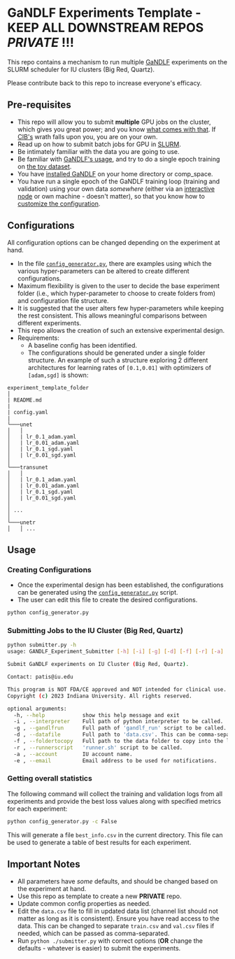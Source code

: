 # GaNDLF Experiments Template - KEEP ALL DOWNSTREAM REPOS _PRIVATE_ !!!

This repo contains a mechanism to run multiple [GaNDLF](https://github.com/CBICA/GaNDLF) experiments on the SLURM scheduler for IU clusters (Big Red, Quartz).

Please contribute back to this repo to increase everyone's efficacy. 

## Pre-requisites

- This repo will allow you to submit **multiple** GPU jobs on the cluster, which gives you great power; and you know [what comes with that](https://memegenerator.net/img/instances/10306177/with-great-power-comes-great-responsibility-albus-dumbledore.jpg). If [CIB's](https://uits.iu.edu/about/facilities/cib/index.html) wrath falls upon you, you are on your own.
- Read up on how to submit batch jobs for GPU in [SLURM](https://kb.iu.edu/d/avjk#batch).
- Be intimately familiar with the data you are going to use.
- Be familiar with [GaNDLF's usage](https://cbica.github.io/GaNDLF/usage), and try to do a single epoch training on [the toy dataset](https://cbica.github.io/GaNDLF/usage#examples).
- You have [installed GaNDLF](https://cbica.github.io/GaNDLF/setup) on your home directory or comp_space.
- You have run a single epoch of the GaNDLF training loop (training and validation) using your own data _somewhere_ (either via an [interactive node](https://kb.iu.edu/d/avjk#interactive) or own machine - doesn't matter), so that you know how to [customize the configuration](https://cbica.github.io/GaNDLF/usage#customize-the-training).

## Configurations

All configuration options can be changed depending on the experiment at hand. 

- In the file [`config_generator.py`](./config_generator.py), there are examples using which the various hyper-parameters can be altered to create different configurations. 
- Maximum flexibility is given to the user to decide the base experiment folder (i.e., which hyper-parameter to choose to create folders from) and configuration file structure. 
- It is suggested that the user alters few hyper-parameters while keeping the rest consistent. This allows meaningful comparisons between different experiments.
- This repo allows the creation of such an extensive experimental design.
- Requirements:  
  - A baseline config has been identified.
  - The configurations should be generated under a single folder structure. An example of such a structure exploring 2 different architectures for learning rates of `[0.1,0.01]` with optimizers of `[adam,sgd]` is shown:
```
experiment_template_folder
│
| README.md
|
| config.yaml
|
└───unet
│   │
│   | lr_0.1_adam.yaml
│   | lr_0.01_adam.yaml
│   | lr_0.1_sgd.yaml
│   | lr_0.01_sgd.yaml
│   
└───transunet
│   │
│   | lr_0.1_adam.yaml
│   | lr_0.01_adam.yaml
│   | lr_0.1_sgd.yaml
│   | lr_0.01_sgd.yaml
│   
│ ...   
│   
└───unetr
│   │ ...
```


## Usage

### Creating Configurations

- Once the experimental design has been established, the configurations can be generated using the [`config_generator.py`](./config_generator.py) script. 
- The user can edit this file to create the desired configurations. 
```bash
python config_generator.py
```

### Submitting Jobs to the IU Cluster (Big Red, Quartz)

```bash
python submitter.py -h
usage: GANDLF_Experiment_Submitter [-h] [-i] [-g] [-d] [-f] [-r] [-a] [-e]

Submit GaNDLF experiments on IU Cluster (Big Red, Quartz).

Contact: patis@iu.edu

This program is NOT FDA/CE approved and NOT intended for clinical use.
Copyright (c) 2023 Indiana University. All rights reserved.

optional arguments:
  -h, --help            show this help message and exit
  -i , --interpreter    Full path of python interpreter to be called.
  -g , --gandlfrun      Full path of 'gandlf_run' script to be called.
  -d , --datafile       Full path to 'data.csv'. This can be comma-separated for specific train/val/test files.
  -f , --foldertocopy   Full path to the data folder to copy into the location in '/N/scratch/$username'.
  -r , --runnerscript   'runner.sh' script to be called.
  -a , --account        IU account name.
  -e , --email          Email address to be used for notifications.
```

### Getting overall statistics

The following command will collect the training and validation logs from all experiments and provide the best loss values along with specified metrics for each experiment:

```bash
python config_generator.py -c False
```

This will generate a file `best_info.csv` in the current directory. This file can be used to generate a table of best results for each experiment.

## Important Notes

- All parameters have _some_ defaults, and should be changed based on the experiment at hand.
- Use this repo as template to create a new **PRIVATE** repo.
- Update common config properties as needed.
- Edit the `data.csv` file to fill in updated data list (channel list should not matter as long as it is consistent). Ensure you have read access to the data. This can be changed to separate `train.csv` and `val.csv` files if needed, which can be passed as comma-separated.
- Run `python ./submitter.py` with correct options (**OR** change the defaults - whatever is easier) to submit the experiments.
